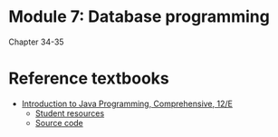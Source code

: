 # Module 7: Database programming
Chapter 34-35


# Reference textbooks
* [Introduction to Java Programming, Comprehensive, 12/E](https://media.pearsoncmg.com/bc/abp/cs-resources/products/product.html#product,isbn=0136519350)
  * [Student resources](https://media.pearsoncmg.com/ph/esm/ecs_liang_ijp_12/cw/)
  * [Source code](https://media.pearsoncmg.com/ph/esm/ecs_liang_ijp_12/cw/content/source-code.php)